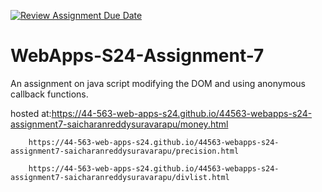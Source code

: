 [![Review Assignment Due Date](https://classroom.github.com/assets/deadline-readme-button-24ddc0f5d75046c5622901739e7c5dd533143b0c8e959d652212380cedb1ea36.svg)](https://classroom.github.com/a/cdqffI9o)
# WebApps-S24-Assignment-7
An assignment on java script modifying the DOM and using anonymous callback functions.

hosted at:https://44-563-web-apps-s24.github.io/44563-webapps-s24-assignment7-saicharanreddysuravarapu/money.html

        https://44-563-web-apps-s24.github.io/44563-webapps-s24-assignment7-saicharanreddysuravarapu/precision.html

        https://44-563-web-apps-s24.github.io/44563-webapps-s24-assignment7-saicharanreddysuravarapu/divlist.html


